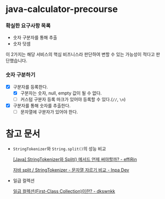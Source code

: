 # java-calculator-precourse

### 확실한 요구사항 목록

- 숫자 구분자를 통해 추출
- 숫자 덧셈

이 2가지는 해당 서비스의 핵심 비즈니스라 판단하여 변할 수 있는 가능성이 적다고 판단했습니다.

### 숫자 구분하기
- [x] 구분자를 등록한다.
  - [x] 구분자는 숫자, null, empty 값이 될 수 없다. 
  - [ ] 커스텀 구분자 등록 마크가 있어야 등록할 수 있다.(`//`, `\n`)
- [x] 구분자를 통해 숫자를 추출한다.
  - [ ] 문자열에 구분자가 있어야 한다.

# 참고 문서

- `StringTokenizer`와 `String.split()`의 성능 비교

  [[Java] StringTokenizer와 Split() 메서드 언제 써야할까? - effiRin](https://velog.io/@effirin/Java-StringTokenizer%EC%99%80-Split-%EB%A9%94%EC%84%9C%EB%93%9C-%EC%96%B8%EC%A0%9C-%EC%8D%A8%EC%95%BC%ED%95%A0%EA%B9%8C)

  [자바 split / StringTokenizer - 문자열 자르기 비교 - Inpa Dev](https://inpa.tistory.com/entry/JAVA-%E2%98%95-Split-StringTokenizer-%EB%AC%B8%EC%9E%90%EC%97%B4-%EC%9E%90%EB%A5%B4%EA%B8%B0-%EB%B9%84%EA%B5%90%ED%95%98%EA%B8%B0)

- 일급 컬렉션

  [일급 컬렉션(First-Class Collection)이란? - dkswnkk](https://dkswnkk.tistory.com/696)
